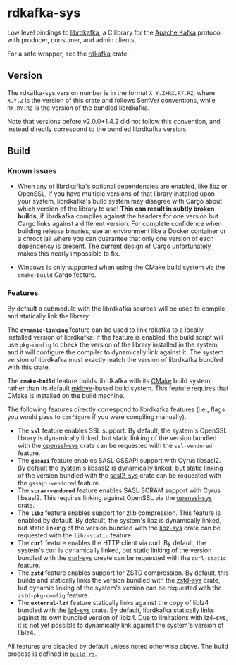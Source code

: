 # rdkafka-sys

Low level bindings to [librdkafka](https://github.com/edenhill/librdkafka),
a C library for the [Apache Kafka] protocol with producer, consumer, and
admin clients.

For a safe wrapper, see the [rdkafka] crate.

## Version

The rdkafka-sys version number is in the format `X.Y.Z+RX.RY.RZ`, where
`X.Y.Z` is the version of this crate and follows SemVer conventions, while
`RX.RY.RZ` is the version of the bundled librdkafka.

Note that versions before v2.0.0+1.4.2 did not follow this convention, and
instead directly correspond to the bundled librdkafka version.

## Build

### Known issues

* When any of librdkafka's optional dependencies are enabled, like libz or
  OpenSSL, if you have multiple versions of that library installed upon your
  system, librdkafka's build system may disagree with Cargo about which
  version of the library to use! **This can result in subtly broken
  builds,** if librdkafka compiles against the headers for one version but
  Cargo links against a different version.  For complete confidence when
  building release binaries, use an environment like a Docker container or a
  chroot jail where you can guarantee that only one version of each
  dependency is present. The current design of Cargo unfortunately makes
  this nearly impossible to fix.

* Windows is only supported when using the CMake build system via the
  `cmake-build` Cargo feature.

### Features

By default a submodule with the librdkafka sources will be used to compile
and statically link the library.

The **`dynamic-linking`** feature can be used to link rdkafka to a locally
installed version of librdkafka: if the feature is enabled, the build script
will use `pkg-config` to check the version of the library installed in the
system, and it will configure the compiler to dynamically link against it.
The system version of librdkafka must exactly match the version of
librdkafka bundled with this crate.

The **`cmake-build`** feature builds librdkafka with its [CMake] build
system, rather than its default [mklove]-based build system. This feature
requires that CMake is installed on the build machine.

The following features directly correspond to librdkafka features (i.e.,
flags you would pass to `configure` if you were compiling manually).

  * The **`ssl`** feature enables SSL support. By default, the system's
    OpenSSL library is dynamically linked, but static linking of the version
    bundled with the [openssl-sys] crate can be requested with the
    `ssl-vendored` feature.
  * The **`gssapi`** feature enables SASL GSSAPI support with Cyrus
    libsasl2. By default the system's libsasl2 is dynamically linked, but
    static linking of the version bundled with the [sasl2-sys] crate can be
    requested with the `gssapi-vendored` feature.
  * The **`scram-vendored`** feature enables SASL SCRAM support with Cyrus
    libsasl2. This requires linking against OpenSSL via the [openssl-sys] crate.
  * The **`libz`** feature enables support for zlib compression. This
    feature is enabled by default. By default, the system's libz is
    dynamically linked, but static linking of the version bundled with the
    [libz-sys] crate can be requested with the `libz-static` feature.
  * The **`curl`** feature enables the HTTP client via curl. By default, the
    system's curl is dynamically linked, but static linking of the version
    bundled with the [curl-sys] create can be requested with the
    `curl-static` feature.
  * The **`zstd`** feature enables support for ZSTD compression. By default,
    this builds and statically links the version bundled with the [zstd-sys]
    crate, but dynamic linking of the system's version can be requested with
    the `zstd-pkg-config` feature.
  * The **`external-lz4`** feature statically links against the copy of
    liblz4 bundled with the [lz4-sys] crate. By default, librdkafka
    statically links against its own bundled version of liblz4. Due to
    limitations with lz4-sys, it is not yet possible to dynamically link
    against the system's version of liblz4.

All features are disabled by default unless noted otherwise above. The build
process is defined in [`build.rs`].

[`build.rs`]: https://github.com/fede1024/rust-rdkafka/tree/master/rdkafka-sys/build.rs
[Apache Kafka]: https://kafka.apache.org
[CMake]: https://cmake.org
[libz-sys]: https://crates.io/crates/libz-sys
[curl-sys]: https://crates.io/crates/curl-sys
[lz4-sys]: https://crates.io/crates/lz4-sys
[mklove]: https://github.com/edenhill/mklove
[openssl-sys]: https://crates.io/crates/openssl-sys
[rdkafka]: https://docs.rs/rdkafka
[sasl2-sys]: https://docs.rs/sasl2-sys
[zstd-sys]: https://crates.io/crates/zstd-sys
